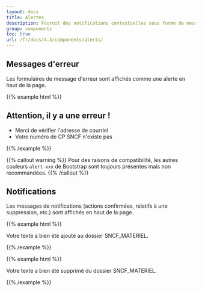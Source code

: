 ```yaml
---
layout: docs
title: Alertes
description: Fournit des notifications contextuelles sous forme de messages d'alerte.
group: components
toc: true
url: /fr/docs/4.3/components/alerts/
---
```


## Messages d'erreur

Les formulaires de message d'erreur sont affichés comme une alerte en haut de la page.

{{% example html %}}
<div class="form-error mb-3">
  <h2 class="text-uppercase">Attention, il y a une erreur !</h2>
  <ul class="mt-1 mb-0">
    <li>Merci de vérifier l'adresse de courriel</li>
    <li>Votre numéro de CP SNCF n'existe pas</li>
  </ul>
</div>
{{% /example %}}

{{% callout warning %}}
Pour des raisons de compatibilité, les autres couleurs `alert-xxx` de Bootstrap sont toujours présentes mais non recommandées.
{{% /callout %}}

## Notifications

Les messages de notifications (actions confirmées, relatifs à une suppression, etc.) sont affichés en haut de la page.

{{% example html %}}
<p class="text-primary pl-4 pt-2 pb-2 font-weight-medium">
  <i class="icons-checked mr-2" aria-hidden="true"></i> Votre texte a bien été ajouté au dossier SNCF_MATERIEL.
</p>
{{% /example %}}

{{% example html %}}
<p class="text-danger pl-4 pt-2 pb-2 font-weight-medium">
  Votre texte a bien été supprimé du dossier SNCF_MATERIEL.
</p>
{{% /example %}}
